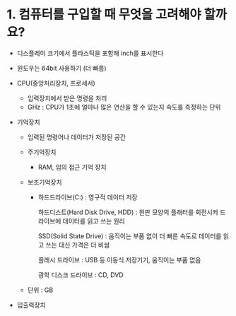 # 1. 컴퓨터를 구입할 때 무엇을 고려해야 할까요?



* 디스플레이 크기에서 플라스틱을 포함해 inch를 표시한다
* 윈도우는 64bit 사용하기 (더 빠름)



* CPU(중앙처리장치, 프로세서)

  * 입력장치에서 받은 명령을 처리
  * GHz : CPU가 1초에 얼마나 많은 연산을 할 수 있는지 속도를 측정하는 단위

* 기억장치 

  * 입력된 명령어나 데이터가 저장된 공간

  * 주기억장치

    * RAM, 임의 접근 기억 장치

  * 보조기억장치

    * 하드드라이브(C:) : 영구적 데이터 저장

      하드디스트(Hard Disk Drive, HDD) : 원판 모양의 플래터를 회전시켜 드라이브에 데이터를 읽고 쓰는 원리

      SSD(Solid State Drive) : 움직이는 부품 없이 더 빠른 속도로 데이터를 읽고 쓰는 대신 가격은 더 비쌈

      플래시 드라이브 : USB 등 이동식 저장기기, 움직이는 부품 없음

      광학 디스크 드라이브 : CD, DVD

  * 단위 : GB
  
* 입출력장치